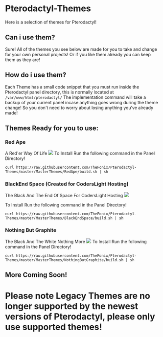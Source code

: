 # Pterodactyl-Themes
Here is a selection of themes for Pterodactyl!

## Can i use them?
Sure! All of the themes you see below are made for you to take and change for your own personal projects! Or if you like them already you can keep them as they are!

## How do i use them?
Each Theme has a small code snippet that you must run inside the Pterodactyl panel directory, this is normally located at `/var/www/html/pterodactyl/` The implementation command will take a backup of your current panel incase anything goes wrong during the theme change! So you don't need to worry about losing anything you've already made!

## Themes Ready for you to use:
### Red Ape
A Red'er Way Of Life
![](https://github.com/TheFonix/Pterodactyl-Themes/blob/master/MasterThemes/RedApe/ss/Red_Ape.png?)
To Install Run the following command in the Panel Directory!
```
curl https://raw.githubusercontent.com/TheFonix/Pterodactyl-Themes/master/MasterThemes/RedApe/build.sh | sh
```

### BlackEnd Space (Created for CodersLight Hosting)
The Black And The End Of Space For CodersLight Hosting
![](https://github.com/TheFonix/Pterodactyl-Themes/blob/master/MasterThemes/BlackEndSpace/ss/BlackendSpace.png?)

To Install Run the following command in the Panel Directory!
```
curl https://raw.githubusercontent.com/TheFonix/Pterodactyl-Themes/master/MasterThemes/BlackEndSpace/build.sh | sh
```

### Nothing But Graphite
The Black And The White Nothing More
![](https://github.com/TheFonix/Pterodactyl-Themes/blob/master/MasterThemes/NothingButGraphite/ss/NothingButGraphite.png?)
To Install Run the following command in the Panel Directory!
```
curl https://raw.githubusercontent.com/TheFonix/Pterodactyl-Themes/master/MasterThemes/NothingButGraphite/build.sh | sh
```
## More Coming Soon!

# Please note Legacy Themes are no longer supported by the newest versions of Pterodactyl, please only use supported themes!
